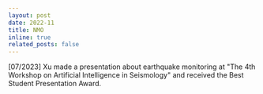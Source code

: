 ```yaml
---
layout: post
date: 2022-11
title: NMO
inline: true
related_posts: false
---
```



[07/2023] Xu made a presentation about earthquake monitoring at "The 4th Workshop on Artificial Intelligence in Seismology" and received the Best Student Presentation Award.
